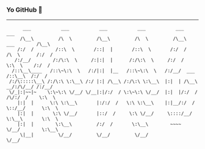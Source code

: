 ### Yo GitHub 👋
<hr/>

```
      ___           ___           ___           ___           ___                       ___ 
     /\__\         /\  \         /\__\         /\  \         /\__\          ___        /\__\
    /:/  /        /::\  \       /::|  |       /::\  \       /:/  /         /\  \      /:/  /
   /:/__/        /:/\:\  \     /:|:|  |      /:/\:\  \     /:/  /          \:\  \    /:/  / 
  /::\__\____   /::\~\:\  \   /:/|:|  |__   /::\~\:\  \   /:/__/  ___      /::\__\  /:/  /  
 /:/\:::::\__\ /:/\:\ \:\__\ /:/ |:| /\__\ /:/\:\ \:\__\  |:|  | /\__\  __/:/\/__/ /:/__/   
 \/_|:|~~|~    \:\~\:\ \/__/ \/__|:|/:/  / \:\~\:\ \/__/  |:|  |/:/  / /\/:/  /    \:\  \   
    |:|  |      \:\ \:\__\       |:/:/  /   \:\ \:\__\    |:|__/:/  /  \::/__/      \:\  \  
    |:|  |       \:\ \/__/       |::/  /     \:\ \/__/     \::::/__/    \:\__\       \:\  \ 
    |:|  |        \:\__\         /:/  /       \:\__\        ~~~~         \/__/        \:\__\
     \|__|         \/__/         \/__/         \/__/                                   \/__/
```
<!--
**kenevil1/kenevil1** is a ✨ _special_ ✨ repository because its `README.md` (this file) appears on your GitHub profile.

Here are some ideas to get you started:

- 🔭 I’m currently working on ...
- 🌱 I’m currently learning ...
- 👯 I’m looking to collaborate on ...
- 🤔 I’m looking for help with ...
- 💬 Ask me about ...
- 📫 How to reach me: ...
- 😄 Pronouns: ...
- ⚡ Fun fact: ...
-->

